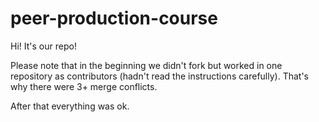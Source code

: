 # peer-production-course
Hi! It's our repo!

Please note that in the beginning we didn't fork but worked in one repository as contributors (hadn't read the instructions carefully).
That's why there were 3+ merge conflicts.

After that everything was ok.
